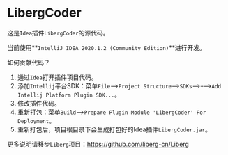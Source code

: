 # LibergCoder

这是`Idea`插件`LibergCoder`的源代码。

当前使用**`IntelliJ IDEA 2020.1.2 (Community Edition)`**进行开发。

如何贡献代码？

1. 通过`Idea`打开插件项目代码。
2. 添加`Intellij`平台SDK：菜单`File`-->`Project Structure`-->`SDKs`-->`+`-->`Add Intellij Platform Plugin SDK...`。
3. 修改插件代码。
4. 重新打包：菜单`Build`-->`Prepare Plugin Module 'LibergCoder' For Deployment`。
5. 重新打包后，项目根目录下会生成打包好的Idea插件`LibergCoder.jar`。


更多说明请移步`Liberg`项目：https://github.com/liberg-cn/Liberg

